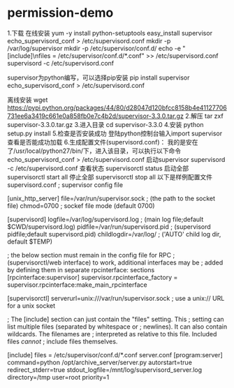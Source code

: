 # permission-demo

1.下载
在线安装
yum -y install python-setuptools
easy_install supervisor
echo_supervisord_conf > /etc/supervisord.conf
mkdir -p /var/log/supervisor
mkdir -p /etc/supervisor/conf.d/
echo -e "[include]\nfiles = /etc/supervisor/conf.d/*.conf" >> /etc/supervisord.conf
supervisord -c /etc/supervisord.conf

supervisor为python编写，可以选择pip安装
pip install supervisor
echo_supervisord_conf > /etc/supervisord.conf

离线安装
wget https://pypi.python.org/packages/44/80/d28047d120bfcc8158b4e41127706731ee6a3419c661e0a858fb0e7c4b2d/supervisor-3.3.0.tar.gz
2.解压
tar zxf supervisor-3.3.0.tar.gz
3.进入目录
cd supervisor-3.3.0
4.安装
python setup.py install
5.检查是否安装成功
登陆python控制台输入import supervisor 查看是否能成功加载
6.生成配置文件(supervisord.conf)：
我的是安在了/usr/local/python27/bin/下，进入该目录，可以执行以下命令
echo_supervisord_conf > /etc/supervisord.conf
启动supervisor
supervisord -c /etc/supervisord.conf
查看状态
supervisorctl status
启动全部
supervisorctl start all
停止全部
supervisorctl stop all
以下是样例配置文件
supervisord.conf
; supervisor config file

[unix_http_server]
file=/var/run/supervisor.sock ; (the path to the socket file)
chmod=0700 ; sockef file mode (default 0700)

[supervisord]
logfile=/var/log/supervisord.log ; (main log file;default $CWD/supervisord.log)
pidfile=/var/run/supervisord.pid ; (supervisord pidfile;default supervisord.pid)
childlogdir=/var/log/ ; ('AUTO' child log dir, default $TEMP)

; the below section must remain in the config file for RPC
; (supervisorctl/web interface) to work, additional interfaces may be
; added by defining them in separate rpcinterface: sections
[rpcinterface:supervisor]
supervisor.rpcinterface_factory = supervisor.rpcinterface:make_main_rpcinterface

[supervisorctl]
serverurl=unix:///var/run/supervisor.sock ; use a unix:// URL for a unix socket

; The [include] section can just contain the "files" setting. This
; setting can list multiple files (separated by whitespace or
; newlines). It can also contain wildcards. The filenames are
; interpreted as relative to this file. Included files *cannot*
; include files themselves.

[include]
files = /etc/supervisor/conf.d/*.conf
server.conf
[program:server] command=python /opt/archive_server/server.py autorstart=true redirect_stderr=true stdout_logfile=/mnt/log/supervisord_server.log directory=/tmp user=root priority=1
